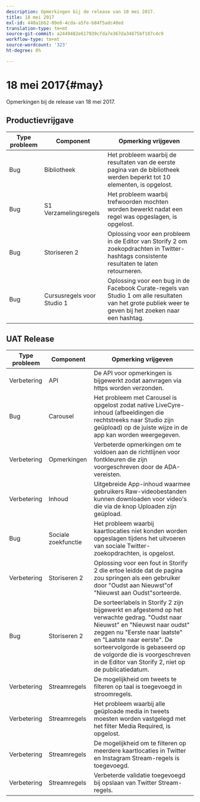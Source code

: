 ```yaml
---
description: Opmerkingen bij de release van 18 mei 2017.
title: 18 mei 2017
exl-id: 440a1bb2-09e6-4cda-a5fe-b84f5adc40ed
translation-type: tm+mt
source-git-commit: a2449482e617939cfda7e367da34875bf187c4c9
workflow-type: tm+mt
source-wordcount: '323'
ht-degree: 0%

---
```


# 18 mei 2017{#may}

Opmerkingen bij de release van 18 mei 2017.

## Productievrijgave

| **Type probleem** | **Component** | **Opmerking vrijgeven** |
|---|---|---|
| Bug | Bibliotheek | Het probleem waarbij de resultaten van de eerste pagina van de bibliotheek werden beperkt tot 10 elementen, is opgelost. |
| Bug | S1 Verzamelingsregels | Het probleem waarbij trefwoorden mochten worden bewerkt nadat een regel was opgeslagen, is opgelost. |
| Bug | Storiseren 2 | Oplossing voor een probleem in de Editor van Storify 2 om zoekopdrachten in Twitter-hashtags consistente resultaten te laten retourneren. |
| Bug | Cursusregels voor Studio 1 | Oplossing voor een bug in de Facebook Curate-regels van Studio 1 om alle resultaten van het grote publiek weer te geven bij het zoeken naar een hashtag. |

## UAT Release

| **Type probleem** | **Component** | **Opmerking vrijgeven** |
|---|---|---|
| Verbetering | API | De API voor opmerkingen is bijgewerkt zodat aanvragen via https worden verzonden. |
| Bug | Carousel | Het probleem met Carousel is opgelost zodat native LiveCyre-inhoud (afbeeldingen die rechtstreeks naar Studio zijn geüpload) op de juiste wijze in de app kan worden weergegeven. |
| Verbetering | Opmerkingen | Verbeterde opmerkingen om te voldoen aan de richtlijnen voor fontkleuren die zijn voorgeschreven door de ADA-vereisten. |
| Verbetering | Inhoud | Uitgebreide App-inhoud waarmee gebruikers Raw-videobestanden kunnen downloaden voor video&#39;s die via de knop Uploaden zijn geüpload. |
| Bug | Sociale zoekfunctie | Het probleem waarbij kaartlocaties niet konden worden opgeslagen tijdens het uitvoeren van sociale Twitter-zoekopdrachten, is opgelost. |
| Verbetering | Storiseren 2 | Oplossing voor een fout in Storify 2 die ertoe leidde dat de pagina zou springen als een gebruiker door &quot;Oudst aan Nieuwst&quot;of &quot;Nieuwst aan Oudst&quot;sorteerde. |
| Bug | Storiseren 2 | De sorteerlabels in Storify 2 zijn bijgewerkt en afgestemd op het verwachte gedrag. &quot;Oudst naar Nieuwst&quot; en &quot;Nieuwst naar oudst&quot; zeggen nu &quot;Eerste naar laatste&quot; en &quot;Laatste naar eerste&quot;. De sorteervolgorde is gebaseerd op de volgorde die is voorgeschreven in de Editor van Storify 2, niet op de publicatiedatum. |
| Verbetering | Streamregels | De mogelijkheid om tweets te filteren op taal is toegevoegd in stroomregels. |
| Verbetering | Streamregels | Het probleem waarbij alle geüploade media in tweets moesten worden vastgelegd met het filter Media Required, is opgelost. |
| Verbetering | Streamregels | De mogelijkheid om te filteren op meerdere kaartlocaties in Twitter en Instagram Stream-regels is toegevoegd. |
| Verbetering | Streamregels | Verbeterde validatie toegevoegd bij opslaan van Twitter Stream-regels. |
